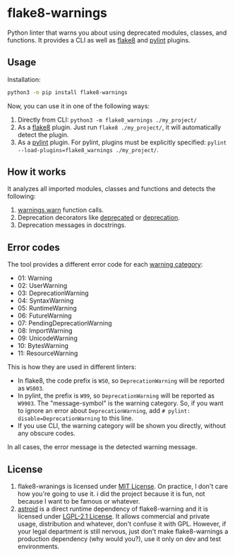 # flake8-warnings

Python linter that warns you about using deprecated modules, classes, and functions. It provides a CLI as well as [flake8][flake8] and [pylint][pylint] plugins.

## Usage

Installation:

```bash
python3 -m pip install flake8-warnings
```

Now, you can use it in one of the following ways:

1. Directly from CLI: `python3 -m flake8_warnings ./my_project/`
1. As a [flake8][flake8] plugin. Just run `flake8 ./my_project/`, it will automatically detect the plugin.
1. As a [pylint][pylint] plugin. For pylint, plugins must be explicitly specified: `pylint --load-plugins=flake8_warnings ./my_project/`.

[flake8]: https://flake8.pycqa.org/en/latest/
[pylint]: https://pylint.org/

## How it works

It analyzes all imported modules, classes and functions and detects the following:

1. [warnings.warn](https://docs.python.org/3/library/warnings.html#warnings.warn) function calls.
1. Deprecation decorators like [deprecated](https://github.com/tantale/deprecated) or [deprecation](https://github.com/briancurtin/deprecation).
1. Deprecation messages in docstrings.

## Error codes

The tool provides a different error code for each [warning category](https://docs.python.org/3/library/warnings.html#warning-categories):

+ 01: Warning
+ 02: UserWarning
+ 03: DeprecationWarning
+ 04: SyntaxWarning
+ 05: RuntimeWarning
+ 06: FutureWarning
+ 07: PendingDeprecationWarning
+ 08: ImportWarning
+ 09: UnicodeWarning
+ 10: BytesWarning
+ 11: ResourceWarning

This is how they are used in different linters:

+ In flake8, the code prefix is `WS0`, so `DeprecationWarning` will be reported as `WS003`.
+ In pylint, the prefix is `W99`, so `DeprecationWarning` will be reported as `W9903`. The "message-symbol" is the warning category. So, if you want to ignore an error about `DeprecationWarning`, add `# pylint: disable=DeprecationWarning` to this line.
+ If you use CLI, the warning category will be shown you directly, without any obscure codes.

In all cases, the error message is the detected warning message.

## License

1. flake8-wranings is licensed under [MIT License](./LICENSE). On practice, I don't care how you're going to use it. i did the project because it is fun, not because I want to be famous or whatever.
1. [astroid](https://github.com/PyCQA/astroid) is a direct runtime dependency of flake8-warning and it is licensed under [LGPL-2.1 License](https://github.com/PyCQA/astroid/blob/main/LICENSE). It allows commercial and private usage, distribution and whatever, don't confuse it with GPL. However, if your legal department is still nervous, just don't make flake8-warnings a production dependency (why would you?), use it only on dev and test environments.
